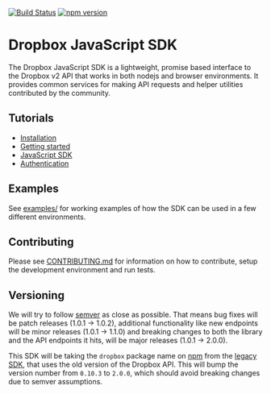 [![Build Status](https://travis-ci.org/dropbox/dropbox-sdk-js.svg?branch=master)](https://travis-ci.org/dropbox/dropbox-sdk-js) [![npm version](https://badge.fury.io/js/dropbox.svg)](https://badge.fury.io/js/dropbox)

# Dropbox JavaScript SDK
The Dropbox JavaScript SDK is a lightweight, promise based interface to the Dropbox v2 API that works in both nodejs and browser environments. It provides common services for making API requests and helper utilities contributed by the community.  

## Tutorials

- [Installation](tutorial-Installation.html)
- [Getting started](tutorial-Getting%20started.html)
- [JavaScript SDK](tutorial-JavaScript%20SDK.html)
- [Authentication](tutorial-Authentication.html)

## Examples

See [examples/](https://github.com/dropbox/dropbox-sdk-js/tree/master/examples) for working examples of how the SDK can be used in a few different environments.

## Contributing

Please see [CONTRIBUTING.md](https://github.com/dropbox/dropbox-sdk-js/blob/master/CONTRIBUTING.md) for information on how to contribute, setup the development environment and run tests.

## Versioning
We will try to follow [semver](http://semver.org/) as close as possible.
That means bug fixes will be patch releases (1.0.1 -> 1.0.2), additional
functionality like new endpoints will be minor releases (1.0.1 -> 1.1.0)
and breaking changes to both the library and the API endpoints it hits,
will be major releases (1.0.1 -> 2.0.0).

This SDK will be taking the `dropbox` package name on
[npm](https://www.npmjs.com/package/dropbox) from the [legacy
SDK](https://github.com/dropbox/dropbox-js), that uses the old version of
the Dropbox API. This will bump the version number from `0.10.3` to
`2.0.0`, which should avoid breaking changes due to semver assumptions.
